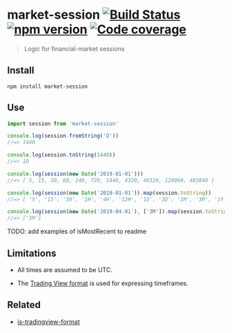 # market-session [![Build Status](https://travis-ci.org/strong-roots-capital/market-session.svg?branch=master)](https://travis-ci.org/strong-roots-capital/market-session) [![npm version](https://img.shields.io/npm/v/market-session.svg)](https://npmjs.org/package/market-session) [![Code coverage](https://img.shields.io/codecov/c/github/strong-roots-capital/market-session.svg)](https://codecov.io/gh/strong-roots-capital/market-session)

> Logic for financial-market sessions

## Install

``` shell
npm install market-session
```

## Use

``` typescript
import session from 'market-session'

console.log(session.fromString('D'))
//=> 1440

console.log(session.toString(1440))
//=> 1D

console.log(session(new Date('2019-01-01')))
//=> [ 5, 15, 30, 60, 240, 720, 1440, 4320, 40320, 120960, 483840 ]

console.log(session(new Date('2019-01-01')).map(session.toString))
//=> [ '5', '15', '30', '1H', '4H', '12H', '1D', '3D', '1M', '3M', '1Y' ]

console.log(session(new Date('2019-04-01'), ['3M']).map(session.toString))
//=> ['3M']
```

TODO: add examples of isMostRecent to readme

## Limitations

- All times are assumed to be UTC.

- The [Trading View format](https://github.com/strong-roots-capital/is-tradingview-format)
  is used for expressing timeframes.

## Related

- [is-tradingview-format](https://github.com/strong-roots-capital/is-tradingview-format)
